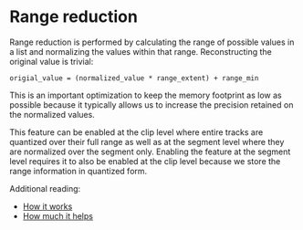 # Range reduction

Range reduction is performed by calculating the range of possible values in a list and normalizing the values within that range. Reconstructing the original value is trivial:

`origial_value = (normalized_value * range_extent) + range_min`

This is an important optimization to keep the memory footprint as low as possible because it typically allows us to increase the precision retained on the normalized values.

This feature can be enabled at the clip level where entire tracks are quantized over their full range as well as at the segment level where they are normalized over the segment only. Enabling the feature at the segment level requires it to also be enabled at the clip level because we store the range information in quantized form.

Additional reading:

*  [How it works](http://nfrechette.github.io/2016/11/09/anim_compression_range_reduction/)
*  [How much it helps](http://nfrechette.github.io/2017/09/10/acl_v0.4.0/)
